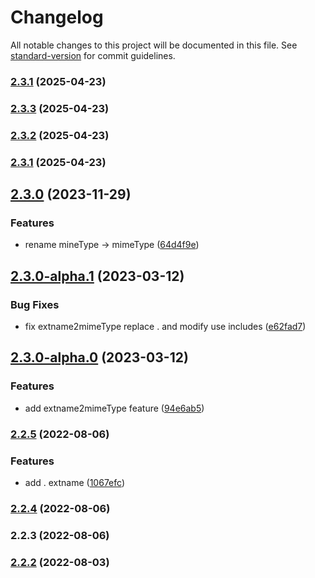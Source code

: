 # Changelog

All notable changes to this project will be documented in this file. See [standard-version](https://github.com/conventional-changelog/standard-version) for commit guidelines.

### [2.3.1](https://github.com/acrool/acrool-js-mime/compare/v2.3.3...v2.3.1) (2025-04-23)

### [2.3.3](https://github.com/acrool/acrool-js-mime/compare/v2.3.2...v2.3.3) (2025-04-23)

### [2.3.2](https://github.com/acrool/acrool-js-mime/compare/v2.3.1...v2.3.2) (2025-04-23)

### [2.3.1](https://github.com/acrool/acrool-js-mime/compare/v2.3.0...v2.3.1) (2025-04-23)

## [2.3.0](https://github.com/imagine10255/acrool-js-mime/compare/v2.3.0-alpha.1...v2.3.0) (2023-11-29)


### Features

* rename mineType -> mimeType ([64d4f9e](https://github.com/imagine10255/acrool-js-mime/commit/64d4f9ea4b68e0437d72dba6af329a59954ea192))

## [2.3.0-alpha.1](https://github.com/imagine10255/acrool-js-mime/compare/v2.3.0-alpha.0...v2.3.0-alpha.1) (2023-03-12)


### Bug Fixes

* fix extname2mimeType replace . and modify use includes ([e62fad7](https://github.com/imagine10255/acrool-js-mime/commit/e62fad775834d45c20a5de4aeabd35b44d2719c6))

## [2.3.0-alpha.0](https://github.com/imagine10255/acrool-js-mime/compare/v2.2.5...v2.3.0-alpha.0) (2023-03-12)


### Features

* add extname2mimeType feature ([94e6ab5](https://github.com/imagine10255/acrool-js-mime/commit/94e6ab52081db4b6d67c59f8d74d36787b1d6ce2))

### [2.2.5](https://github.com/imagine10255/acrool-js-mime/compare/v2.2.4...v2.2.5) (2022-08-06)


### Features

* add . extname ([1067efc](https://github.com/imagine10255/acrool-js-mime/commit/1067efcef9d50b82a834261347f1679fcdedc983))

### [2.2.4](https://github.com/imagine10255/acrool-js-mime/compare/v2.2.3...v2.2.4) (2022-08-06)

### 2.2.3 (2022-08-06)

### [2.2.2](https://github.com/imagine10255/acrool-js-mime/compare/v2.2.1...v2.2.2) (2022-08-03)
